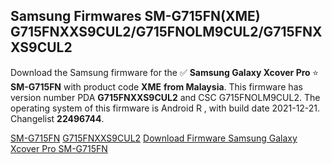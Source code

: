 <h2>Samsung Firmwares SM-G715FN(XME) G715FNXXS9CUL2/G715FNOLM9CUL2/G715FNXXS9CUL2</h2>
Download the Samsung firmware for the ✅ <strong>Samsung Galaxy Xcover Pro </strong> ⭐ <strong>SM-G715FN</strong> with product code <strong>XME</strong> <strong> from Malaysia</strong>. This firmware has version number PDA <strong>G715FNXXS9CUL2</strong> and CSC G715FNOLM9CUL2. The operating system of this firmware is Android R , with build date 2021-12-21. Changelist <strong>22496744</strong>.

[SM-G715FN](https://samfirm.shop/samsung/model/SM-G715FN)
[G715FNXXS9CUL2](https://samfirm.shop/samsung/pda/G715FNXXS9CUL2)
[Download Firmware Samsung Galaxy Xcover Pro SM-G715FN](https://samfirm.shop/samsung/firmware/483845)
